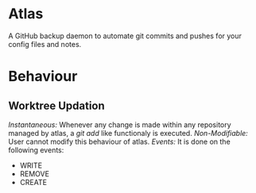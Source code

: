# Atlas
A GitHub backup daemon to automate git commits and pushes for your config files and notes.

# Behaviour
## Worktree Updation
*Instantaneous:* Whenever any change is made within any repository managed by atlas, a _git add_ like functionaly is executed.
*Non-Modifiable:* User cannot modify this behaviour of atlas.
*Events:* It is done on the following events:
- WRITE
- REMOVE
- CREATE
